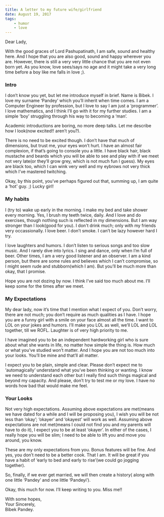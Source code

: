```yaml
---
title: A letter to my future wife/girlfriend
date: August 19, 2017
tags:
    - humor
    - love
---
```


Dear Lady,

With the good graces of Lord Pashupatinath, I am safe, sound and healthy here. And I hope that you are also good, sound and happy wherever you are. However, there is still a very very little chance that you are not even born yet. As you know, love sees/says no age and it might take a very long time before a boy like me falls in love ;).

### Intro
I don’t know you yet, but let me introduce myself in brief. Name is Bibek. I love my surname ‘Pandey’ which you’ll inherit when time comes. I am a Computer Engineer by profession, but I love to say I am just a ‘programmer’. I love mathematics, and I think I’ll go with it for my further studies. I am a simple ‘boy’ struggling through his way to becoming a ‘man’.

Academic introductions are boring, no more deep talks. Let me describe how I look(now excited!! aren’t you?).

There is no need to be excited though. I don’t have that much of dimensions, but trust me, your eyes won’t hurt. I have an almost fair complexion, if that’s going to console you a little. I have black hair, black mustache and beards which you will be able to see and play with if we meet not very late(or they’ll grow grey, which is not much fun I guess). My eyes are black too, which I can wink very well and my eybrows not very thick which I’ve mastered twitching.

Okay, by this point, you’ve perhaps figured out that, summing up, I am quite a ‘hot’ guy. ;) Lucky girl!

### My habits
I (try to) wake up early in the morning. I make my bed and take shower every morning. Yes, I brush my teeth twice, daily. And I love and do exercises, though nothing such is reflected in my dimensions. But I am way stronger than I look(good for you). I don't drink much; only with my friends very occassionally. I love beer. I don’t smoke. I can’t be lazy however hard I try.

I love laughters and humors. I don’t listen to serious songs and too slow music. And I rarely dive into lyrics. I sing and dance, only when I’m full of beer. Other times, I am a very good listener and an observer. I am a kind person, but there are some rules and believes which I can’t compromise, so I might seem rude and stubborn(which I am). But you’ll be much more than okay, that I promise.

Hope you are not dozing by now. I think I’ve said too much about me. I’ll keep some for the times after we meet.

### My Expectations
My dear lady, now it’s time that I mention what I expect of you. Don’t worry, there are not much; you don’t require as much qualities as I have.
I hope you are a funny girl with a smile on your face almost all the time. I want to LOL on your jokes and humors. I’ll make you LOL as well, we’ll LOL and LOL together, till we ROFL. Laughter is of very high priority to me.

I have imagined you to be an independent hardworking girl who is sure about what she wants in life, no matter how simple the thing is. How much or what you’ve studied won’t matter. And I hope you are not too much into your looks. You’ll be mine and that’ll all matter.

I expect you to be plain, simple and clear. Please don’t expect me to ‘automagically’ understand what you’ve been thinking or wanting. I know we need to understand each other but I really find such things magical and beyond my capacity. And please, don’t try to test me or my love. I have no words how bad that would make me feel.

### Your Looks
Not very high expectations. Assuming above expectations are met(means we have dated for a while and I will be proposing you), I wish you will be not less than ‘okay’; ‘okayer’ and ‘okayest’ will work as well. Assuming above expectations are not met(means I could not find you and my parents will have to do it), I expect you to be at least ‘okayer’. In either of the cases, I really hope you will be slim; I need to be able to lift you and move you around, you know.

These are my only expectations from you. Bonus features will be fine. And yes, you don’t need to be a better cook. That I am. It will be great if you have a habit of ‘early to bed and early to rise’(we could go jogging together).

So, finally, if we ever get married, we will then create a history( along with one little ‘Pandey’ and one little ‘Pandeyi’).

Okay, this much for now. I’ll keep writing to you. Miss me!!

With some hopes,
<br/>
Your Sincerely,
<br/>
Bibek Pandey.

